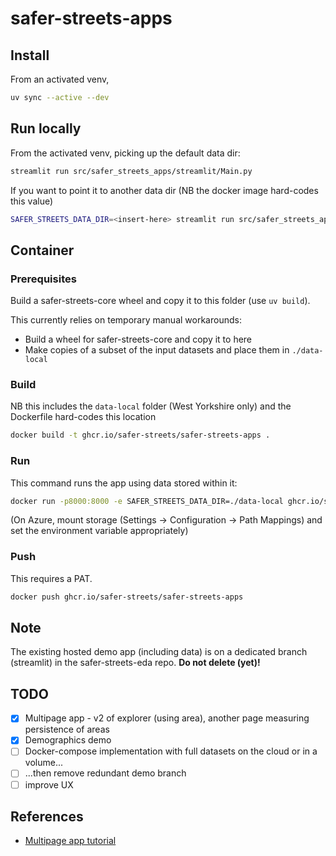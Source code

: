 # safer-streets-apps

## Install

From an activated venv,

```sh
uv sync --active --dev
```

## Run locally

From the activated venv, picking up the default data dir:

```sh
streamlit run src/safer_streets_apps/streamlit/Main.py
```

If you want to point it to another data dir (NB the docker image hard-codes this value)

```sh
SAFER_STREETS_DATA_DIR=<insert-here> streamlit run src/safer_streets_apps/streamlit/Main.py
```


## Container

### Prerequisites

Build a safer-streets-core wheel and copy it to this folder (use `uv build`).

This currently relies on temporary manual workarounds:

- Build a wheel for safer-streets-core and copy it to here
- Make copies of a subset of the input datasets and place them in `./data-local`

### Build

NB this includes the `data-local` folder (West Yorkshire only) and the Dockerfile hard-codes this location

```sh
docker build -t ghcr.io/safer-streets/safer-streets-apps .
```

### Run

This command runs the app using data stored within it:

```sh
docker run -p8000:8000 -e SAFER_STREETS_DATA_DIR=./data-local ghcr.io/safer-streets/safer-streets-apps
```

(On Azure, mount storage (Settings → Configuration → Path Mappings) and set the environment variable appropriately)

### Push

This requires a PAT.

```sh
docker push ghcr.io/safer-streets/safer-streets-apps
```

## Note

The existing hosted demo app (including data) is on a dedicated branch (streamlit) in the safer-streets-eda repo. **Do
not delete (yet)!**

## TODO

- [X] Multipage app - v2 of explorer (using area), another page measuring persistence of areas
- [X] Demographics demo
- [ ] Docker-compose implementation with full datasets on the cloud or in a volume...
- [ ] ...then remove redundant demo branch
- [ ] improve UX

## References

- [Multipage app tutorial](https://docs.streamlit.io/get-started/tutorials/create-a-multipage-app)


